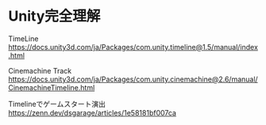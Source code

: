 # Unity完全理解

TimeLine<br>
https://docs.unity3d.com/ja/Packages/com.unity.timeline@1.5/manual/index.html

Cinemachine Track<br>
https://docs.unity3d.com/ja/Packages/com.unity.cinemachine@2.6/manual/CinemachineTimeline.html

Timelineでゲームスタート演出
https://zenn.dev/dsgarage/articles/1e58181bf007ca
